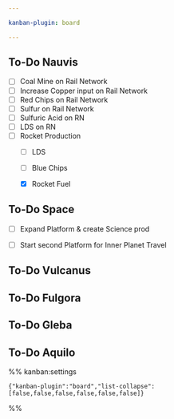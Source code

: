 ```yaml
---

kanban-plugin: board

---
```


## To-Do Nauvis

- [ ] Coal Mine on Rail Network
- [ ] Increase Copper input on Rail Network
- [ ] Red Chips on Rail Network
- [ ] Sulfur on Rail Network
- [ ] Sulfuric Acid on RN
- [ ] LDS on RN
- [ ] Rocket Production
	- [ ] LDS
	- [ ] Blue Chips
	- [x] Rocket Fuel


## To-Do Space

- [ ] Expand Platform & create Science prod
- [ ] Start second Platform for Inner Planet Travel


## To-Do Vulcanus



## To-Do Fulgora



## To-Do Gleba



## To-Do Aquilo





%% kanban:settings
```
{"kanban-plugin":"board","list-collapse":[false,false,false,false,false,false]}
```
%%